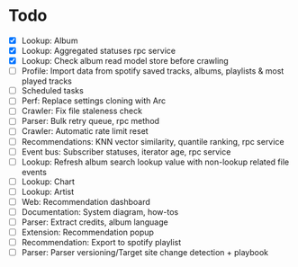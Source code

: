 # Todo

- [x] Lookup: Album
- [x] Lookup: Aggregated statuses rpc service
- [x] Lookup: Check album read model store before crawling
- [ ] Profile: Import data from spotify saved tracks, albums, playlists & most played tracks
- [ ] Scheduled tasks
- [ ] Perf: Replace settings cloning with Arc
- [ ] Crawler: Fix file staleness check
- [ ] Parser: Bulk retry queue, rpc method
- [ ] Crawler: Automatic rate limit reset
- [ ] Recommendations: KNN vector similarity, quantile ranking, rpc service
- [ ] Event bus: Subscriber statuses, iterator age, rpc service
- [ ] Lookup: Refresh album search lookup value with non-lookup related file events
- [ ] Lookup: Chart
- [ ] Lookup: Artist
- [ ] Web: Recommendation dashboard
- [ ] Documentation: System diagram, how-tos
- [ ] Parser: Extract credits, album language
- [ ] Extension: Recommendation popup
- [ ] Recommendation: Export to spotify playlist
- [ ] Parser: Parser versioning/Target site change detection + playbook
